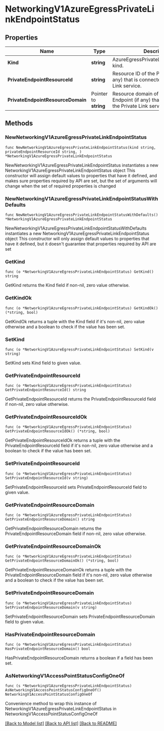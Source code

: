 # NetworkingV1AzureEgressPrivateLinkEndpointStatus

## Properties

Name | Type | Description | Notes
------------ | ------------- | ------------- | -------------
**Kind** | **string** | AzureEgressPrivateLinkEndpointStatus kind. | 
**PrivateEndpointResourceId** | **string** | Resource ID of the Private Endpoint (if any) that is connected to the Private Link service. | [readonly] 
**PrivateEndpointResourceDomain** | Pointer to **string** | Resource domain of the Private Endpoint (if any) that is connected to the Private Link service. | [optional] [readonly] 

## Methods

### NewNetworkingV1AzureEgressPrivateLinkEndpointStatus

`func NewNetworkingV1AzureEgressPrivateLinkEndpointStatus(kind string, privateEndpointResourceId string, ) *NetworkingV1AzureEgressPrivateLinkEndpointStatus`

NewNetworkingV1AzureEgressPrivateLinkEndpointStatus instantiates a new NetworkingV1AzureEgressPrivateLinkEndpointStatus object
This constructor will assign default values to properties that have it defined,
and makes sure properties required by API are set, but the set of arguments
will change when the set of required properties is changed

### NewNetworkingV1AzureEgressPrivateLinkEndpointStatusWithDefaults

`func NewNetworkingV1AzureEgressPrivateLinkEndpointStatusWithDefaults() *NetworkingV1AzureEgressPrivateLinkEndpointStatus`

NewNetworkingV1AzureEgressPrivateLinkEndpointStatusWithDefaults instantiates a new NetworkingV1AzureEgressPrivateLinkEndpointStatus object
This constructor will only assign default values to properties that have it defined,
but it doesn't guarantee that properties required by API are set

### GetKind

`func (o *NetworkingV1AzureEgressPrivateLinkEndpointStatus) GetKind() string`

GetKind returns the Kind field if non-nil, zero value otherwise.

### GetKindOk

`func (o *NetworkingV1AzureEgressPrivateLinkEndpointStatus) GetKindOk() (*string, bool)`

GetKindOk returns a tuple with the Kind field if it's non-nil, zero value otherwise
and a boolean to check if the value has been set.

### SetKind

`func (o *NetworkingV1AzureEgressPrivateLinkEndpointStatus) SetKind(v string)`

SetKind sets Kind field to given value.


### GetPrivateEndpointResourceId

`func (o *NetworkingV1AzureEgressPrivateLinkEndpointStatus) GetPrivateEndpointResourceId() string`

GetPrivateEndpointResourceId returns the PrivateEndpointResourceId field if non-nil, zero value otherwise.

### GetPrivateEndpointResourceIdOk

`func (o *NetworkingV1AzureEgressPrivateLinkEndpointStatus) GetPrivateEndpointResourceIdOk() (*string, bool)`

GetPrivateEndpointResourceIdOk returns a tuple with the PrivateEndpointResourceId field if it's non-nil, zero value otherwise
and a boolean to check if the value has been set.

### SetPrivateEndpointResourceId

`func (o *NetworkingV1AzureEgressPrivateLinkEndpointStatus) SetPrivateEndpointResourceId(v string)`

SetPrivateEndpointResourceId sets PrivateEndpointResourceId field to given value.


### GetPrivateEndpointResourceDomain

`func (o *NetworkingV1AzureEgressPrivateLinkEndpointStatus) GetPrivateEndpointResourceDomain() string`

GetPrivateEndpointResourceDomain returns the PrivateEndpointResourceDomain field if non-nil, zero value otherwise.

### GetPrivateEndpointResourceDomainOk

`func (o *NetworkingV1AzureEgressPrivateLinkEndpointStatus) GetPrivateEndpointResourceDomainOk() (*string, bool)`

GetPrivateEndpointResourceDomainOk returns a tuple with the PrivateEndpointResourceDomain field if it's non-nil, zero value otherwise
and a boolean to check if the value has been set.

### SetPrivateEndpointResourceDomain

`func (o *NetworkingV1AzureEgressPrivateLinkEndpointStatus) SetPrivateEndpointResourceDomain(v string)`

SetPrivateEndpointResourceDomain sets PrivateEndpointResourceDomain field to given value.

### HasPrivateEndpointResourceDomain

`func (o *NetworkingV1AzureEgressPrivateLinkEndpointStatus) HasPrivateEndpointResourceDomain() bool`

HasPrivateEndpointResourceDomain returns a boolean if a field has been set.


### AsNetworkingV1AccessPointStatusConfigOneOf

`func (s *NetworkingV1AzureEgressPrivateLinkEndpointStatus) AsNetworkingV1AccessPointStatusConfigOneOf() NetworkingV1AccessPointStatusConfigOneOf`

Convenience method to wrap this instance of NetworkingV1AzureEgressPrivateLinkEndpointStatus in NetworkingV1AccessPointStatusConfigOneOf

[[Back to Model list]](../README.md#documentation-for-models) [[Back to API list]](../README.md#documentation-for-api-endpoints) [[Back to README]](../README.md)



